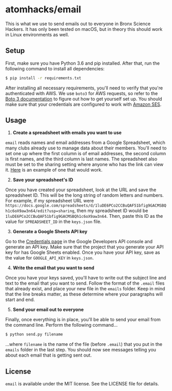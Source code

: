 # atomhacks/email

This is what we use to send emails out to everyone in Bronx Science Hackers. It has only been tested on macOS, but in theory this should work in Linux environments as well.


## Setup

First, make sure you have Python 3.6 and pip installed. After that, run the following command to install all dependencies:

```bash
$ pip install -r requirements.txt
```

After installing all necessary requirements, you'll need to verify that you're authenticated with AWS. We use `boto3` for AWS requests, so refer to the [Boto 3 documentation](https://boto3.readthedocs.io/en/latest/guide/quickstart.html#configuration) to figure out how to get yourself set up. You should make sure that your credentials are configured to work with [Amazon SES](https://aws.amazon.com/ses/).

## Usage

1. **Create a spreadsheet with emails you want to use**

`email` reads names and email addresses from a Google Spreadsheet, which many clubs already use to manage data about their members. You'll need to set one up where the first column is of email addresses, the second column is first names, and the third column is last names. The spreadsheet also must be set to the sharing setting where anyone who has the link can view it. [Here](https://docs.google.com/spreadsheets/d/1luDE6PCo2CCBuQAF51bfig9GACMSBQh1c6oX9aw3n64/edit?usp=sharing) is an example of one that would work.

2. **Save your spreadsheet's ID**

Once you have created your spreadsheet, look at the URL and save the spreadsheet ID. This will be the long string of random letters and numbers. For example, if my spreadsheet URL were `https://docs.google.com/spreadsheets/d/1luDE6PCo2CCBuQAF51bfig9GACMSBQh1c6oX9aw3n64/edit?usp=sharing`, then my spreadsheet ID would be `1luDE6PCo2CCBuQAF51bfig9GACMSBQh1c6oX9aw3n64`. Then, paste this ID as the value for `SPREADSHEET_ID` in the `keys.json` file.

3. **Generate a Google Sheets API key**

Go to the [Credentials page](https://console.developers.google.com/apis/credentials) in the Google Developers API console and generate an API key. Make sure that the project that you generate your API key for has Google Sheets enabled. Once you have your API key, save as the value for `GOOGLE_API_KEY` in `keys.json`.

4. **Write the email that you want to send**

Once you have your keys saved, you'll have to write out the subject line and text to the email that you want to send. Follow the format of the `.email` files that already exist, and place your new file in the `emails` folder. Keep in mind that the line breaks matter, as these determine where your paragraphs will start and end.

5. **Send your email out to everyone**

Finally, once everything is in place, you'll be able to send your email from the command line. Perform the following command...

```bash
$ python send.py filename
```

...where `filename` is the name of the file (before `.email`) that you put in the `emails` folder in the last step. You should now see messages telling you about each email that is getting sent out.

## License

`email` is available under the MIT license. See the LICENSE file for details.
